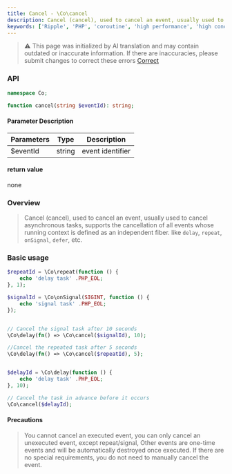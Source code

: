 ```yaml
---
title: Cancel - \Co\cancel
description: Cancel (cancel), used to cancel an event, usually used to cancel asynchronous tasks, supports the cancellation of all events whose running context is defined as an independent fiber. Such as `delay`, `repeat`, `onSignal`, `defer`, etc.
keywords: ['Ripple', 'PHP', 'coroutine', 'high performance', 'high concurrency', 'undo', 'cancel', 'asynchronous task']
---
```


> ⚠️ This page was initialized by AI translation and may contain outdated or inaccurate information. If there are
> inaccuracies, please submit changes to correct these errors [Correct](https://github.com/cloudtay/p-ripple-documents)

### API

```php
namespace Co;

function cancel(string $eventId): string;
```

#### Parameter Description

| Parameters | Type   | Description      |
|------------|--------|------------------|
| $eventId   | string | event identifier |

#### return value

none

### Overview

> Cancel (cancel), used to cancel an event, usually used to cancel asynchronous tasks, supports the cancellation of all
> events whose running context is defined as an independent fiber. like
> `delay`, `repeat`, `onSignal`, `defer`, etc.

### Basic usage

```php
$repeatId = \Co\repeat(function () {
    echo 'delay task' .PHP_EOL;
}, 1);

$signalId = \Co\onSignal(SIGINT, function () {
    echo 'signal task' .PHP_EOL;
});


// Cancel the signal task after 10 seconds
\Co\delay(fn() => \Co\cancel($signalId), 10);

//Cancel the repeated task after 5 seconds
\Co\delay(fn() => \Co\cancel($repeatId), 5);


$delayId = \Co\delay(function () {
    echo 'delay task' .PHP_EOL;
}, 10);

// Cancel the task in advance before it occurs
\Co\cancel($delayId);
```

#### Precautions

> You cannot cancel an executed event, you can only cancel an unexecuted event, except repeat/signal,
> Other events are one-time events and will be automatically destroyed once executed. If there are no special
> requirements, you do not need to manually cancel the event.
